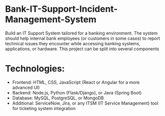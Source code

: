 # Bank-IT-Support-Incident-Management-System
Build an IT Support System tailored for a banking environment. The system should help internal bank employees (or customers in some cases) to report technical issues they encounter while accessing banking systems, applications, or hardware. This project can be split into several components

# Technologies:
- Frontend: HTML, CSS, JavaScript (React or Angular for a more advanced UI)
- Backend: Node.js, Python (Flask/Django), or Java (Spring Boot)
- Database: MySQL, PostgreSQL, or MongoDB
- Additional: ServiceNow, Jira, or any ITSM (IT Service Management) tool for ticketing system
integration
